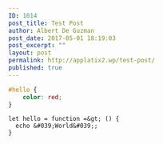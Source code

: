 ```yaml
---
ID: 1014
post_title: Test Post
author: Albert De Guzman
post_date: 2017-05-01 18:19:03
post_excerpt: ""
layout: post
permalink: http://applatix2.wp/test-post/
published: true
---
```

~~~~css
#hello {
    color: red;
}
~~~~

```
let hello = function =&gt; () {
  echo &#039;World&#039;;
}
```